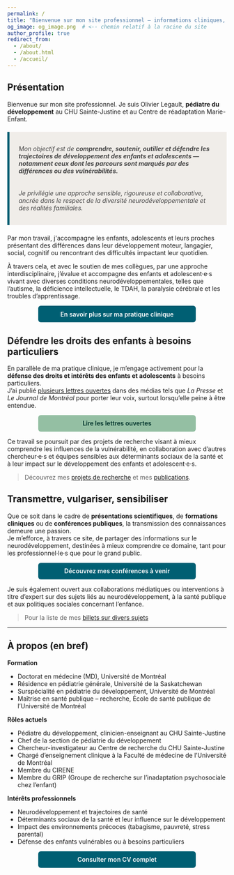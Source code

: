 ```yaml
---
permalink: /
title: "Bienvenue sur mon site professionnel — informations cliniques, profils et ressources"
og_image: og_image.png  # <-- chemin relatif à la racine du site
author_profile: true
redirect_from: 
  - /about/
  - /about.html
  - /accueil/
---
```


<style>
  .btn {
    display: inline-block;
    padding: 0.75em 1.5em;
    border-radius: 6px;
    font-weight: 600;
    text-decoration: none;
    transition: background-color 0.3s, color 0.3s;
    font-family: inherit;
  }
  .btn-primary {
    background-color: #005f73;
    color: #fff;
  }
  .btn-primary:hover {
    background-color: #003d4a;
    color: #fff;
  }
  .btn-secondary {
    background-color: #94bfa3;
    color: #00332b;
  }
  .btn-secondary:hover {
    background-color: #78967d;
    color: #fff;
  }

  .btn-full {
  display: block;
  width: 100%;
  max-width: 320px;
  margin: 1em auto;
  text-align: center;
  }

  @media (max-width: 500px) {
  .btn-full {
    max-width: 90%;
  }
}
</style>

## Présentation

Bienvenue sur mon site professionnel. Je suis Olivier Legault, **pédiatre du développement** au CHU Sainte-Justine et au Centre de réadaptation Marie-Enfant.

<div style="background-color: #f0ede9; padding: 1.2em 1.5em; margin: 1.5em 0; border-left: 5px solid #005f73; font-style: italic; color: #444444; max-width: 720px;">
  
Mon objectif est de <strong>comprendre, soutenir, outiller et défendre les trajectoires de développement des enfants et adolescents — notamment ceux dont les parcours sont marqués par des différences ou des vulnérabilités.</strong>  
<br>  
Je privilégie une approche sensible, rigoureuse et collaborative, ancrée dans le respect de la diversité neurodéveloppementale et des réalités familiales.
  
</div>

Par mon travail, j'accompagne les enfants, adolescents et leurs proches présentant des différences dans leur développement moteur, langagier, social, cognitif ou rencontrant des difficultés impactant leur quotidien.

À travers cela, et avec le soutien de mes collègues, par une approche interdisciplinaire, j’évalue et accompagne des enfants et adolescent·e·s vivant avec diverses conditions neurodéveloppementales, telles que l’autisme, la déficience intellectuelle, le TDAH, la paralysie cérébrale et les troubles d’apprentissage.

<a href="pratique-clinique" class="btn btn-primary btn-full">
  En savoir plus sur ma pratique clinique
</a>



## Défendre les droits des enfants à besoins particuliers

En parallèle de ma pratique clinique, je m’engage activement pour la **défense des droits et intérêts des enfants et adolescents** à besoins particuliers.  
J’ai publié [plusieurs lettres ouvertes](./lettres_ouvertes/) dans des médias tels que *La Presse* et *Le Journal de Montréal* pour porter leur voix, surtout lorsqu’elle peine à être entendue.

<a href="engagement-public" class="btn btn-secondary btn-full">
  Lire les lettres ouvertes
</a>

Ce travail se poursuit par des projets de recherche visant à mieux comprendre les influences de la vulnérabilité, en collaboration avec d’autres chercheur·e·s et équipes sensibles aux déterminants sociaux de la santé et à leur impact sur le développement des enfants et adolescent·e·s.

> Découvrez mes [projets de recherche](./recherche/) et mes [publications](./publications/).

## Transmettre, vulgariser, sensibiliser

Que ce soit dans le cadre de **présentations scientifiques**, de **formations cliniques** ou de **conférences publiques**, la transmission des connaissances demeure une passion.  
Je m’efforce, à travers ce site, de partager des informations sur le neurodéveloppement, destinées à mieux comprendre ce domaine, tant pour les professionnel·le·s que pour le grand public.

<a href="teaching" class="btn btn-primary btn-full">
  Découvrez mes conférences à venir
</a>

Je suis également ouvert aux collaborations médiatiques ou interventions à titre d’expert sur des sujets liés au neurodéveloppement, à la santé publique et aux politiques sociales concernant l’enfance.

> Pour la liste de mes [billets sur divers sujets](./year-archive/)

---

## À propos (en bref)

**Formation**  
- Doctorat en médecine (MD), Université de Montréal  
- Résidence en pédiatrie générale, Université de la Saskatchewan  
- Surspécialité en pédiatrie du développement, Université de Montréal  
- Maîtrise en santé publique – recherche, École de santé publique de l’Université de Montréal

**Rôles actuels**  
- Pédiatre du développement, clinicien-enseignant au CHU Sainte-Justine  
- Chef de la section de pédiatrie du développement  
- Chercheur-investigateur au Centre de recherche du CHU Sainte-Justine  
- Chargé d’enseignement clinique à la Faculté de médecine de l’Université de Montréal  
- Membre du CIRENE  
- Membre du GRIP (Groupe de recherche sur l’inadaptation psychosociale chez l’enfant)

**Intérêts professionnels**  
- Neurodéveloppement et trajectoires de santé  
- Déterminants sociaux de la santé et leur influence sur le développement  
- Impact des environnements précoces (tabagisme, pauvreté, stress parental)  
- Défense des enfants vulnérables ou à besoins particuliers

<a href="cv" class="btn btn-primary btn-full">
  Consulter mon CV complet
</a>